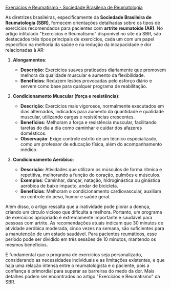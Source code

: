 [Exercícios e Reumatismo - Sociedade Brasileira de Reumatologia](https://www.reumatologia.org.br/orientacoes-ao-paciente/exercicios-e-reumatismo/?utm_source=chatgpt.com)

As diretrizes brasileiras, especificamente da **Sociedade Brasileira de Reumatologia (SBR)**, fornecem orientações detalhadas sobre os tipos de exercícios recomendados para pacientes com **artrite reumatoide (AR)**. No artigo intitulado "Exercícios e Reumatismo" disponível no site da SBR, são destacados três tipos principais de exercícios, cada um com um papel específico na melhoria da saúde e na redução da incapacidade e dor relacionadas à AR:

1. **Alongamentos**:
    
    - **Descrição**: Exercícios suaves praticados diariamente que promovem melhora da qualidade muscular e aumento da flexibilidade.
    - **Benefícios**: Reduzem lesões provocadas pelo esforço diário e servem como base para qualquer programa de reabilitação.
2. **Condicionamento Muscular (força e resistência)**:
    
    - **Descrição**: Exercícios mais vigorosos, normalmente executados em dias alternados, indicados para aumento da quantidade e qualidade muscular, utilizando cargas e resistências crescentes.
    - **Benefícios**: Melhoram a força e resistência muscular, facilitando tarefas do dia a dia como caminhar e cuidar dos afazeres domésticos.
    - **Observação**: Exige controle estrito de um técnico especializado, como um professor de educação física, além do acompanhamento médico.
3. **Condicionamento Aeróbico**:
    
    - **Descrição**: Atividades que utilizam os músculos de forma rítmica e repetitiva, melhorando a função do coração, pulmões e músculos.
    - **Exemplos**: Caminhar, dançar, natação, hidroginástica ou ginástica aeróbica de baixo impacto, andar de bicicleta.
    - **Benefícios**: Melhoram o condicionamento cardiovascular, auxiliam no controle do peso, humor e saúde geral.

Além disso, o artigo ressalta que a inatividade pode piorar a doença, criando um círculo vicioso que dificulta a melhora. Portanto, um programa de exercícios apropriado é extremamente importante e saudável para pessoas com artrite. As recomendações atuais indicam que 30 minutos de atividade aeróbica moderada, cinco vezes na semana, são suficientes para a manutenção de um estado saudável. Para pacientes reumáticos, esse período pode ser dividido em três sessões de 10 minutos, mantendo os mesmos benefícios.

É fundamental que o programa de exercícios seja personalizado, considerando as necessidades individuais e as limitações existentes, e que haja uma relação intensa entre o reumatologista e o paciente, pois a confiança é primordial para superar as barreiras do medo da dor. Mais detalhes podem ser encontrados no artigo "Exercícios e Reumatismo" da SBR.